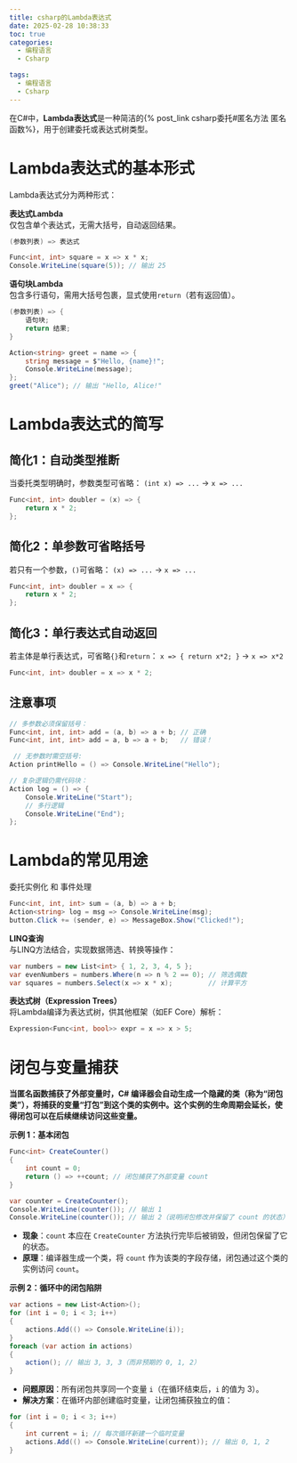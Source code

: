 ```yaml
---
title: csharp的Lambda表达式
date: 2025-02-28 10:38:33
toc: true
categories:
  - 编程语言
  - Csharp

tags:
  - 编程语言
  - Csharp
---
```


在C#中，**Lambda表达式**是一种简洁的{% post_link csharp委托#匿名方法 匿名函数%}，用于创建委托或表达式树类型。

# **Lambda表达式的基本形式**
Lambda表达式分为两种形式：

**表达式Lambda**  
仅包含单个表达式，无需大括号，自动返回结果。
```cs
(参数列表) => 表达式

Func<int, int> square = x => x * x;
Console.WriteLine(square(5)); // 输出 25
```

**语句块Lambda**  
包含多行语句，需用大括号包裹，显式使用`return`（若有返回值）。
```cs
(参数列表) => { 
    语句块;
    return 结果; 
}

Action<string> greet = name => {
    string message = $"Hello, {name}!";
    Console.WriteLine(message);
};
greet("Alice"); // 输出 "Hello, Alice!"
```

# Lambda表达式的简写
## **简化1：自动类型推断**
当委托类型明确时，参数类型可省略：  `(int x) => ...` → `x => ...`
```cs
Func<int, int> doubler = (x) => { 
    return x * 2; 
};
```

## **简化2：单参数可省略括号**
若只有一个参数，`()`可省略：  `(x) => ...` → `x => ...`
```cs
Func<int, int> doubler = x => { 
    return x * 2; 
};
```

## **简化3：单行表达式自动返回**
若主体是单行表达式，可省略`{}`和`return`：  `x => { return x*2; }` → `x => x*2`
```cs
Func<int, int> doubler = x => x * 2;
```

## **注意事项**
```cs
// 多参数必须保留括号：
Func<int, int, int> add = (a, b) => a + b; // 正确
Func<int, int, int> add = a, b => a + b;   // 错误！

 // 无参数时需空括号:
Action printHello = () => Console.WriteLine("Hello");

// 复杂逻辑仍需代码块：
Action log = () => {
    Console.WriteLine("Start");
    // 多行逻辑
    Console.WriteLine("End");
};
```

# **Lambda的常见用途**
委托实例化  和 事件处理
```cs
Func<int, int, int> sum = (a, b) => a + b;
Action<string> log = msg => Console.WriteLine(msg);
button.Click += (sender, e) => MessageBox.Show("Clicked!");
```

**LINQ查询**  
与LINQ方法结合，实现数据筛选、转换等操作：
```cs
var numbers = new List<int> { 1, 2, 3, 4, 5 };
var evenNumbers = numbers.Where(n => n % 2 == 0); // 筛选偶数
var squares = numbers.Select(x => x * x);         // 计算平方
```

**表达式树（Expression Trees）**  
将Lambda编译为表达式树，供其他框架（如EF Core）解析：
```cs
Expression<Func<int, bool>> expr = x => x > 5;
```


# **闭包与变量捕获**
**当匿名函数捕获了外部变量时，C# 编译器会自动生成一个隐藏的类（称为“闭包类”），将捕获的变量“打包”到这个类的实例中。这个实例的生命周期会延长，使得闭包可以在后续继续访问这些变量。**

**示例 1：基本闭包**
```cs
Func<int> CreateCounter()
{
    int count = 0;
    return () => ++count; // 闭包捕获了外部变量 count
}

var counter = CreateCounter();
Console.WriteLine(counter()); // 输出 1
Console.WriteLine(counter()); // 输出 2（说明闭包修改并保留了 count 的状态）
```
- **现象**：`count` 本应在 `CreateCounter` 方法执行完毕后被销毁，但闭包保留了它的状态。
- **原理**：编译器生成一个类，将 `count` 作为该类的字段存储，闭包通过这个类的实例访问 `count`。

**示例 2：循环中的闭包陷阱**
```cs
var actions = new List<Action>();
for (int i = 0; i < 3; i++)
{
    actions.Add(() => Console.WriteLine(i));
}
foreach (var action in actions)
{
    action(); // 输出 3, 3, 3（而非预期的 0, 1, 2）
}
```
- **问题原因**：所有闭包共享同一个变量 `i`（在循环结束后，`i` 的值为 3）。
- **解决方案**：在循环内部创建临时变量，让闭包捕获独立的值：

```cs
for (int i = 0; i < 3; i++)
{
    int current = i; // 每次循环新建一个临时变量
    actions.Add(() => Console.WriteLine(current)); // 输出 0, 1, 2
}
```

